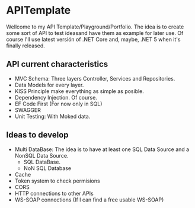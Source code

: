 # APITemplate
Wellcome to my API Template/Playground/Portfolio. The idea is to create some sort of API to test ideasand have them as example for later use. Of course I'll use latest versión of .NET Core and, maybe, .NET 5 when it's finally released.

## API current characteristics
- MVC Schema: Three layers Controller, Services and Repositories.
- Data Models for every layer.
- KISS Principle make everything as simple as posible.
- Dependency Injection. Of course.
- EF Code First (For now only in SQL)
- SWAGGER
- Unit Testing: With Moked data.

## Ideas to develop
- Multi DataBase: The idea is to have at least one SQL Data Source and a NonSQL Data Source.
    - SQL DataBase.
    - NoN SQL Database
- Cache
- Token system to check permisions 
- CORS
- HTTP connections to other APIs
- WS-SOAP connections (If I can find a free usable WS-SOAP)
